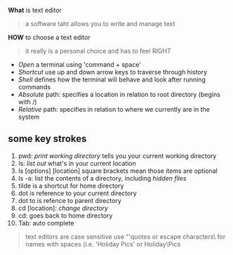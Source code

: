 **What** is text editor
> a software taht allows you to write and manage text

**HOW** to choose a text editor
> it really is a personal choice and has to feel RIGHT

- *Open* a terminal using 'command + space'
- *Shortcut* use up and down arrow keys to traverse through history
- *Shell* defines how the terminal will behave and look after running commands
- *Absolute* path: specifies a location in relation to root directory (begins with /)
- *Relative* path: specifies in relation to where we currently are in the system

## some key strokes
1. pwd: *print working directory* tells you your current working directory
1. ls: *list out* what's in your current location
1. ls [options] [location] square brackets mean those items are optional
1. ls -a: list the contents of a directory, including *hidden files*
1. tilde is a shortcut for home directory
1. dot is reference to your current directory
1. dot to is refence to parent directory
1. cd [location]: *change directory*
1. cd: goes back to home directory
1. Tab: auto complete

> text editors are case sensitive
> use "'quotes or escape characters\ for names with spaces (i.e. 'Holiday Pics' or Holiday\Pics
